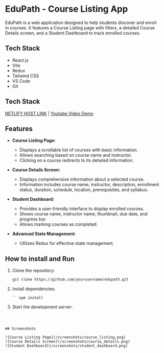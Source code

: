 # EduPath - Course Listing App

EduPath is a web application designed to help students discover and enroll in courses. It features a Course Listing page with filters, a detailed Course Details screen, and a Student Dashboard to track enrolled courses.

## Tech Stack

- React.js
- Vite
- Redux
- Tailwind CSS
- VS Code
- Git

## Tech Stack

[NETLIFY HOST LINK](URL) | 
[Youtube Video Demo](URL)

## Features

- **Course Listing Page:**

  - Displays a scrollable list of courses with basic information.
  - Allows searching based on course name and instructor.
  - Clicking on a course redirects to its detailed information.

- **Course Details Screen:**

  - Displays comprehensive information about a selected course.
  - Information includes course name, instructor, description, enrollment status, duration, schedule, location, prerequisites, and syllabus.

- **Student Dashboard:**

  - Provides a user-friendly interface to display enrolled courses.
  - Shows course name, instructor name, thumbnail, due date, and progress bar.
  - Allows marking courses as completed.

- **Advanced State Management:**
  - Utilizes Redux for effective state management.


## How to install and Run

1. Clone the repository:
   ```bash
   git clone https://github.com/yourusername/edupath.git

2. Install dependencies:
   ```cd edupath
   `` npm install

3. Start the development server:
```npm run dev



## Screenshots

![Course Listing Page](/screenshots/course_listing.png)
![Course Details Screen](/screenshots/course_details.png)
![Student Dashboard](/screenshots/student_dashboard.png)
